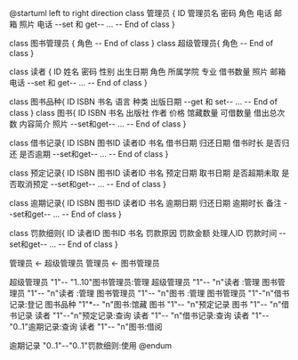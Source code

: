 @startuml
left to right direction
class 管理员 {
    ID
    管理员名
    密码
    角色
    电话
    邮箱
    照片
    电话
    --set 和 get--
    ...
    --
    End of class
}

class 图书管理员 {
    角色
    --
    End of class
}
class 超级管理员{
    角色
    --
    End of class
}

class 读者 {
    ID
    姓名
    密码
    性别
    出生日期
    角色
    所属学院
    专业
    借书数量
    照片
    邮箱
    电话
    --set 和 get--
    ...
    --
    End of class
}

class 图书品种{
    ID
    ISBN
    书名
    语言
    种类
    出版日期
    --get 和 set--
    ...
    --
    End of class
}
class 图书{
    ID
    ISBN
    书名
    出版社
    作者
    价格
    馆藏数量
    可借数量
    借出总次数
    内容简介
    照片
    --set和get--
    ...
    --
    End of class
}

class 借书记录{
    ID
    ISBN
    图书ID
    读者ID
    书名
    借书日期
    归还日期
    借书时长
    是否归还
    是否逾期
    --set和get--
    ...
    --
    End of class
}

class 预定记录{
    ID
    ISBN
    图书ID
    读者ID
    书名
    预定日期
    取书日期
    是否超期未取
    是否取消预定
    --set和get--
    ...
    --
    End of class
}

class 逾期记录{
    ID
    ISBN
    图书ID
    读者ID
    书名
    逾期日期
    归还日期
    逾期时长
    备注
    --set和get--
    ...
    --
    End of class
}

class 罚款细则{
    ID
    读者ID
    图书ID
    书名
    罚款原因
    罚款金额
    处理人ID
    罚款时间
    --set和get--
    ...
    --
    End of class
}


管理员 <- 超级管理员
管理员 <- 图书管理员

超级管理员 "1"-- "1..10"图书管理员:管理
超级管理员 "1"-- "n"读者 :管理
图书管理员 "1"-- "n"读者 :管理
图书管理员 "1"-- "n"图书 :管理
图书管理员 "1"-"n"借书记录:登记
图书品种 "1"*-- "n"图书:馆藏
图书 "1"--  "n"预定记录
图书 "1"-- "n"借书记录
读者 "1"--"n"预定记录:查询
读者 "1"-- "n"借书记录:查询
读者 "1"-- "0..1"逾期记录:查询
读者 "1"-- "n"图书:借阅

逾期记录 "0..1"--"0..1"罚款细则:使用
@endum